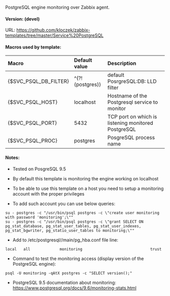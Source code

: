 PostgreSQL engine monitoring over Zabbix agent.

#### Version: (devel)
URL: https://github.com/kloczek/zabbix-templates/tree/master/Service%20PostgreSQL

#### Macros used by template:
| Macro | Default value | Description |
| :-- | :-- | :-- |
| {$SVC_PSQL_DB_FILTER} | ^(?!(postgres)) | default PosrgreSQL:DB: LLD filter |
| {$SVC_PSQL_HOST} | localhost | Hostname of the Postgresql service to monitor |
| {$SVC_PSQL_PORT} | 5432 | TCP port on which is listening monitored PostgreSQL |
| {$SVC_PSQL_PROC} | postgres | PosgreSQL process name |

#### Notes:
* Tested on PosgreSQL 9.5

* By default this template is monitoring the engine working on localhost
* To be able to use this template on a host you need to setup a monitoring account with the proper privileges
* To add such account you can use below queries:
```
su - postgres -c "/usr/bin/psql postgres -c \"create user monitoring with password 'monitoring';\""
su - postgres -c "/usr/bin/psql postgres -c \"grant SELECT ON pg_stat_database, pg_stat_user_tables, pg_stat_user_indexes, pg_stat_bgwriter, pg_statio_user_tables to monitoring;\""
```
* Add to /etc/postgresql/<version>/main/pg_hba.conf file line:
```
local   all             monitoring                              trust
```
* Command to test the monitoring access (display version of the PostgreSQL engine):
```
psql -U monitoring -qAtX postgres -c "SELECT version();"

```
* PostgreSQL 9.5 documentation about monitoring:
https://www.postgresql.org/docs/9.6/monitoring-stats.html
